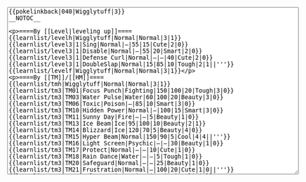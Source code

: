 </p><textarea readonly="" accesskey="," id="wpTextbox1" cols="80" rows="25" style="" class="mw-editfont-monospace" lang="en" dir="ltr" name="wpTextbox1">{{pokelinkback|040|Wigglytuff|3}}
__NOTOC__

====By [[Level|leveling up]]====
{{learnlist/levelh|Wigglytuff|Normal|Normal|3|1}}
{{learnlist/level3|1|Sing|Normal|—|55|15|Cute|2|0}}
{{learnlist/level3|1|Disable|Normal|—|55|20|Smart|2|0}}
{{learnlist/level3|1|Defense Curl|Normal|—|—|40|Cute|2|0}}
{{learnlist/level3|1|DoubleSlap|Normal|15|85|10|Tough|2|1||'''}}
{{learnlist/levelf|Wigglytuff|Normal|Normal|3|1}}

====By [[TM]]/[[HM]]====
{{learnlist/tmh|Wigglytuff|Normal|Normal|3|1}}
{{learnlist/tm3|TM01|Focus Punch|Fighting|150|100|20|Tough|3|0}}
{{learnlist/tm3|TM03|Water Pulse|Water|60|100|20|Beauty|3|0}}
{{learnlist/tm3|TM06|Toxic|Poison|—|85|10|Smart|3|0}}
{{learnlist/tm3|TM10|Hidden Power|Normal|—|100|15|Smart|3|0}}
{{learnlist/tm3|TM11|Sunny Day|Fire|—|—|5|Beauty|1|0}}
{{learnlist/tm3|TM13|Ice Beam|Ice|95|100|10|Beauty|2|1}}
{{learnlist/tm3|TM14|Blizzard|Ice|120|70|5|Beauty|4|0}}
{{learnlist/tm3|TM15|Hyper Beam|Normal|150|90|5|Cool|4|4||'''}}
{{learnlist/tm3|TM16|Light Screen|Psychic|—|—|30|Beauty|1|0}}
{{learnlist/tm3|TM17|Protect|Normal|—|—|10|Cute|1|0}}
{{learnlist/tm3|TM18|Rain Dance|Water|—|—|5|Tough|1|0}}
{{learnlist/tm3|TM20|Safeguard|Normal|—|—|25|Beauty|1|0}}
{{learnlist/tm3|TM21|Frustration|Normal|—|100|20|Cute|1|0||'''}}
{{learnlist/tm3|TM22|SolarBeam|Grass|120|100|10|Cool|4|0}}
{{learnlist/tm3|TM24|Thunderbolt|Electric|95|100|15|Cool|4|0}}
{{learnlist/tm3|TM25|Thunder|Electric|120|70|10|Cool|2|2}}
{{learnlist/tm3|TM27|Return|Normal|—|100|20|Cute|1|0||'''}}
{{learnlist/tm3|TM28|Dig|Ground|60|100|10|Smart|1|0}}
{{learnlist/tm3|TM29|Psychic|Psychic|90|100|10|Smart|1|3}}
{{learnlist/tm3|TM30|Shadow Ball|Ghost|80|100|15|Smart|3|0}}
{{learnlist/tm3|TM31|Brick Break|Fighting|75|100|15|Cool|1|4}}
{{learnlist/tm3|TM32|Double Team|Normal|—|—|15|Cool|2|0}}
{{learnlist/tm3|TM33|Reflect|Psychic|—|—|20|Smart|1|0}}
{{learnlist/tm3|TM34|Shock Wave|Electric|60|—|20|Cool|2|0}}
{{learnlist/tm3|TM35|Flamethrower|Fire|95|100|15|Beauty|4|0}}
{{learnlist/tm3|TM38|Fire Blast|Fire|120|85|5|Beauty|4|0}}
{{learnlist/tm3|TM42|Facade|Normal|70|100|20|Cute|2|0||'''}}
{{learnlist/tm3|TM43|Secret Power|Normal|70|100|20|Smart|1|0||'''}}
{{learnlist/tm3|TM44|Rest|Psychic|—|—|10|Cute|2|0}}
{{learnlist/tm3|TM45|Attract|Normal|—|100|15|Cute|2|0}}
{{learnlist/tm3|TM49|Snatch|Dark|—|—|10|Smart|2|1}}
{{learnlist/tm3|HM04|Strength|Normal|80|100|15|Tough|2|1||'''}}
{{learnlist/tm3|HM05|Flash|Normal|—|70|20|Beauty|3|0}}
{{learnlist/tmf|Wigglytuff|Normal|Normal|3|1}}

====By {{pkmn|breeding}}====
{{learnlist/breedh|Wigglytuff|Normal|Normal|3|1}}
{{learnlist/breed3|{{MSP/3|300|Skitty}}{{MSP/3|303|Mawile}}|Faint Attack|Dark|60|—|20|Smart|2|0}}
{{learnlist/breed3|{{MSP/3|303|Mawile}}{{MSP/3|311|Plusle}}|Fake Tears|Dark|—|100|20|Smart|2|0}}
{{learnlist/breed3|{{MSP/3|183|Marill}}{{MSP/3|184|Azumarill}}|Perish Song|Normal|—|—|5|Beauty|2|1|*}}
{{learnlist/breed3|{{MSP/3|025|Pikachu}}{{MSP/3|026|Raichu}}{{MSP/3|209|Snubbull}}{{MSP/3|210|Granbull}}{{MSP/3|183|Marill}}{{MSP/3|184|Azumarill}}|Present|Normal|—|90|15|Cute|3|0|*|'''}}
{{learnlist/breed3|{{MSP/3|176|Togetic}}|Wish|Normal|—|—|10|Cute|3|0}}
{{learnlist/breedf|Wigglytuff|Normal|Normal|3|1}}

====By [[Move Tutor|tutoring]]====
{{learnlist/tutorh|Wigglytuff|Normal|Normal|3|1}}
{{learnlist/tutor3|Body Slam|Normal|85|100|15|Tough|1|4||'''|yes|yes|yes}}
{{learnlist/tutor3|Counter|Fighting|—|100|20|Tough|2|0|||yes|yes|no}}
{{learnlist/tutor3|Defense Curl|Normal|—|—|40|Cute|2|0|||no|yes|no}}
{{learnlist/tutor3|Double-Edge|Normal|120|100|15|Tough|6|0||'''|yes|yes|yes}}
{{learnlist/tutor3|Dream Eater|Psychic|100|100|15|Smart|2|2|||yes|yes|yes}}
{{learnlist/tutor3|DynamicPunch|Fighting|100|50|5|Cool|2|1|||no|yes|no}}
{{learnlist/tutor3|Endure|Normal|—|—|10|Tough|2|0|||no|yes|no}}
{{learnlist/tutor3|Fire Punch|Fire|75|100|15|Beauty|4|0|||no|yes|no}}
{{learnlist/tutor3|Ice Punch|Ice|75|100|15|Beauty|4|0|||no|yes|no}}
{{learnlist/tutor3|Mega Kick|Normal|120|75|5|Cool|4|0||'''|yes|yes|no}}
{{learnlist/tutor3|Mega Punch|Normal|80|85|20|Tough|4|0||'''|yes|yes|no}}
{{learnlist/tutor3|Mimic|Normal|—|—|10|Cute|1|0|||yes|yes|yes}}
{{learnlist/tutor3|Mud-Slap|Ground|20|100|10|Cute|2|1|||no|yes|no}}
{{learnlist/tutor3|Nightmare|Ghost|—|—|15|Smart|1|3|||no|no|yes}}
{{learnlist/tutor3|Psych Up|Normal|—|—|10|Smart|2|0|||no|yes|no}}
{{learnlist/tutor3|Rollout|Rock|30|90|20|Tough|3|0|||no|yes|no}}
{{learnlist/tutor3|Seismic Toss|Fighting|—|100|20|Tough|2|1|||yes|yes|yes}}
{{learnlist/tutor3|Sleep Talk|Normal|—|—|10|Cute|3|0|||no|yes|no}}
{{learnlist/tutor3|Snore|Normal|40|100|15|Cute|4|0||'''|no|yes|no}}
{{learnlist/tutor3|Substitute|Normal|—|—|10|Smart|2|0|||yes|yes|yes}}
{{learnlist/tutor3|Swagger|Normal|—|90|15|Cute|2|0|||no|yes|yes}}
{{learnlist/tutor3|Thunder Wave|Electric|—|100|20|Cool|2|1|||yes|yes|yes}}
{{learnlist/tutor3|ThunderPunch|Electric|75|100|15|Cool|4|0|||no|yes|no}}
{{learnlist/tutorf|Wigglytuff|Normal|Normal|3|1}}

====By a prior [[evolution]]====
{{Learnlist/prevoh|Wigglytuff|Normal|Normal|3|1}}
{{Learnlist/prevo3|174|Igglybuff|||||Charm|Normal|—|100|20|Cute|2|1}}
{{Learnlist/prevo3|174|Igglybuff|||||Sweet Kiss|Normal|—|75|10|Cute|2|0}}
{{Learnlist/prevo3|174|Igglybuff||039|Jigglypuff||Pound|Normal|40|100|35|Tough|4|0|'''}}
{{Learnlist/prevo3|039|Jigglypuff|||||Rollout|Rock|30|90|20|Tough|3|0||RSFRLG}}
{{Learnlist/prevo3|039|Jigglypuff|||||Body Slam|Normal|85|100|15|Tough|1|4|'''|RS}}
{{Learnlist/prevo3|039|Jigglypuff|||||Mimic|Normal|—|—|10|Cute|1|0||RS}}
{{Learnlist/prevo3|039|Jigglypuff|||||Hyper Voice|Normal|90|100|10|Cool|1|3|'''}}
{{Learnlist/prevo3|039|Jigglypuff|||||Double-Edge|Normal|120|100|15|Tough|6|0|'''|RS}}
{{Learnlist/prevo3|174|Igglybuff|t||||Icy Wind|Ice|55|95|15|Beauty|1|3}}
{{Learnlist/prevo3|174|Igglybuff|e||||Tickle|Normal|—|100|20|Cute|3|0}}
{{Learnlist/prevof|Wigglytuff|Normal|Normal|3|1}}

[[it:Wigglytuff/Mosse apprese in terza generazione]]
[[zh:胖可丁/第三世代招式表]]
